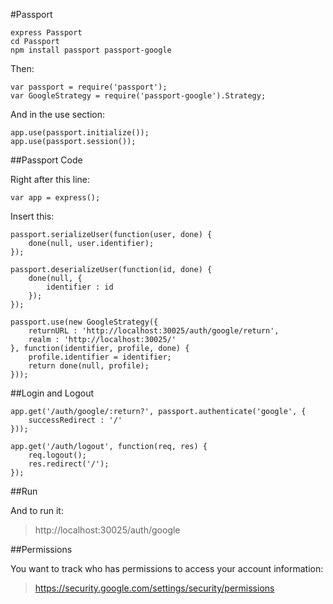 #Passport

    express Passport
    cd Passport
    npm install passport passport-google

Then:

    var passport = require('passport');
    var GoogleStrategy = require('passport-google').Strategy;

And in the use section:

    app.use(passport.initialize());
    app.use(passport.session());
    
    
##Passport Code

Right after this line:

    var app = express();

Insert this:

```
passport.serializeUser(function(user, done) {
	done(null, user.identifier);
});

passport.deserializeUser(function(id, done) {
	done(null, {
		identifier : id
	});
});

passport.use(new GoogleStrategy({
	returnURL : 'http://localhost:30025/auth/google/return',
	realm : 'http://localhost:30025/'
}, function(identifier, profile, done) {
	profile.identifier = identifier;
	return done(null, profile);
}));
```

##Login and Logout

```
app.get('/auth/google/:return?', passport.authenticate('google', {
	successRedirect : '/'
}));

app.get('/auth/logout', function(req, res) {
	req.logout();
	res.redirect('/');
});
```

##Run

And to run it:

> http://localhost:30025/auth/google

##Permissions

You want to track who has permissions to access your account information:

> https://security.google.com/settings/security/permissions